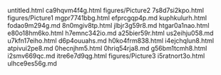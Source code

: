 untitled.html
ca9hqvm4f4g.html
figures/Picture2
7s8d7si2kpo.html
figures/Picture1
mgpr7741bbg.html
efprcgqp4p.md
kuphkulurh.html
fodao9m294g.md
8n0mgiv8tp.html
jlbjr3g59r8.md
htgar0a1nao.html
e80o18hm6ko.html
h7emnc342io.md
a25bier59r.html
us2eihju058.md
u7kfn17eiho.html
d6p4ouuahs.md
h0ko4frm838.html
i4ejchqlun8.html
atpivui2pe8.md
0hecnjhm5.html
0hriq54rja8.md
g56bm1tcmh8.html
i2smv669qc.md
itre6e7d9qg.html
figures/Picture3
i5ratnort3o.html
ulhce9es56g.md